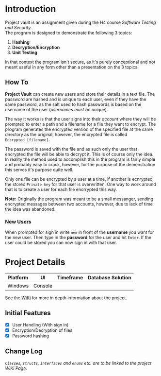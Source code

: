 # Introduction
Project vault is an assignment given during the H4 course _Software Testing and Security_. \
The program is designed to demonstrate the following 3 topics:
1. **Hashing**
1. **Decryption/Encryption**
1. **Unit Testing**

In that context the program isn't secure, as it's purely conceptional and not meant useful
in any form other than a presentation on the 3 topics.

## How To
**Project Vault** can create new users and store their details in a text file.
The password are hashed and is unique to each user, even if they have the same password,
as the salt used to hash passwords is based on the username of the user (_usernames must be unique_).

The way it works is that the user signs into their _account_ where they will be
prompted to enter a path and a filename for a file they want to encrypt.
The program generates the encrypted version of the specified file at the same directory
as the original, however, the encrypted file is called `Encrypted_[filename]`.

The password is saved with the file and as such only the user that encrypted the file
will be able to decrypt it.
This is of course only the idea. In reality the method used to accomplish this
in the program is fairly simple and probably easy to crack, however, for the purpose of
the demenstration this serves it's purpose quite well.

Only one file can be encrypted by a user at a time, if another is ecnrypted the stored
`Private key` for that user is overwritten.
One way to work around that is to create a user for each file encrrypted this way.

**Note:** Originally the program was meant to be a small messanger, sending encrypted
messages between two accounts, however, due to lack of time the idea was abandoned.

### New Users
When prompted for sign in write `new` in front of the **username** you want for the new user.
Then type in the **password** for the user and hit `Enter`.
If the user could be stored you can now sign in with that user.

# Project Details
| Platform       | UI          | Timeframe | Database Solution        |
|----------------|-------------|-----------|--------------------------|
| Windows | Console | | |

See the [WiKi](./WikiPages/Front.md) for more in depth information about the project.

## Initial Features
- [X] User Handling (With sign in)
- [X] Encryption/Decryption of files
- [X] Password hashing

## Change Log
_`Classes`, `structs`, `interfaces` and `enums` etc. are to be linked to the project WiKi Page._
